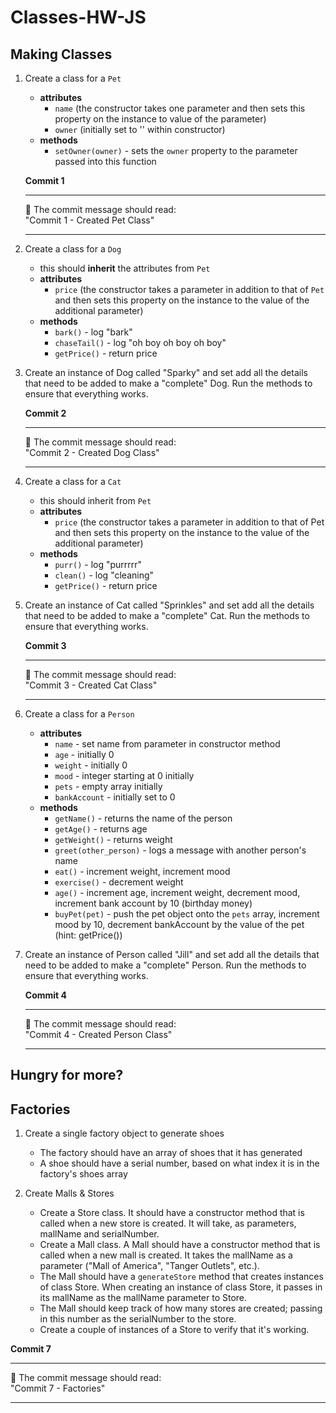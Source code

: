 # Classes-HW-JS
## Making Classes

1. Create a class for a `Pet`
    - **attributes**
        - `name` (the constructor takes one parameter and then sets this property on the instance to value of the parameter)
        - `owner` (initially set to '' within constructor)
    - **methods**
        - `setOwner(owner)` - sets the `owner` property to the parameter passed into this function

    **Commit 1** <br>
    <hr>
    &#x1F534; The commit message should read: <br>
    "Commit 1 - Created Pet Class"
    <hr>

1. Create a class for a `Dog`
    - this should **inherit** the attributes from `Pet`
    - **attributes**
        - `price` (the constructor takes a parameter in addition to that of `Pet` and then sets this property on the instance to the value of the additional parameter)
    - **methods**
        - `bark()` - log "bark"
        - `chaseTail()` - log "oh boy oh boy oh boy"
        - `getPrice()` - return price

1. Create an instance of Dog called "Sparky" and set add all the details that need to be added to make a "complete" Dog. Run the methods to ensure that everything works.

    **Commit 2** <br>
    <hr>
    &#x1F534; The commit message should read: <br>
    "Commit 2 - Created Dog Class"
    <hr>

1. Create a class for a `Cat`
    - this should inherit from `Pet`
    - **attributes**
        - `price` (the constructor takes a parameter in addition to that of Pet and then sets this property on the instance to the value of the additional parameter)
    - **methods**
        - `purr()` - log "purrrrr"
        - `clean()` - log "cleaning"
        - `getPrice()` - return price

1. Create an instance of Cat called "Sprinkles" and set add all the details that need to be added to make a "complete" Cat. Run the methods to ensure that everything works.

    **Commit 3** <br>
    <hr>
    &#x1F534; The commit message should read: <br>
    "Commit 3 - Created Cat Class"
    <hr>

1. Create a class for a `Person`
    - **attributes**
        - `name` - set name from parameter in constructor method
        - `age` - initially 0
        - `weight` - initially 0
        - `mood` - integer starting at 0 initially
        - `pets` - empty array initially
        - `bankAccount` - initially set to 0
    -  **methods**
        - `getName()` - returns the name of the person
        - `getAge()` - returns age
        - `getWeight()` - returns weight
        - `greet(other_person)` - logs a message with another person's name
        - `eat()` - increment weight, increment mood
        - `exercise()` - decrement weight
        - `age()` - increment age, increment weight, decrement mood, increment bank account by 10 (birthday money)
        - `buyPet(pet)` - push the pet object onto the `pets` array, increment mood by 10, decrement bankAccount by the value of the pet (hint: getPrice())

1. Create an instance of Person called "Jill" and set add all the details that need to be added to make a "complete" Person. Run the methods to ensure that everything works.

    **Commit 4** <br>
    <hr>
    &#x1F534; The commit message should read: <br>
    "Commit 4 - Created Person Class"
    <hr>



## Hungry for more?

## Factories


1. Create a single factory object to generate shoes
    - The factory should have an array of shoes that it has generated
    - A shoe should have a serial number, based on what index it is in the factory's shoes array

2. Create Malls & Stores
    - Create a Store class. It should have a constructor method that is called when a new store is created. It will take, as parameters, mallName and serialNumber.   
    - Create a Mall class. A Mall should have a constructor method that is called when a new mall is created. It takes the mallName as a parameter  ("Mall of America", "Tanger Outlets", etc.).
    - The Mall should have a `generateStore` method that creates instances of class Store. When creating an instance of class Store, it passes in its mallName as the mallName parameter to Store.
    - The Mall should keep track of how many stores are created; passing in this number as the serialNumber to the store.
    - Create a couple of instances of a Store to verify that it's working.
    
**Commit 7** <br>
<hr>
&#x1F534; The commit message should read: <br>
"Commit 7 - Factories"
<hr>



